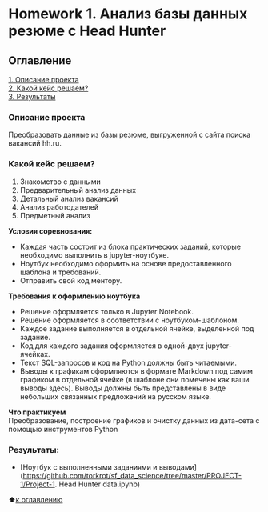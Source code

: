 # Homework 1. Анализ базы данных резюме c Head Hunter

## Оглавление  
[1. Описание проекта](https://github.com/torkrot/sf_data_science/tree/master/Project_2/README.md#Описание-проекта)  
[2. Какой кейс решаем?](https://github.com/torkrot/sf_data_science/tree/master/Project_2/README.md#Какой-кейс-решаем)  
[3. Результаты](https://github.com/torkrot/sf_data_science/tree/master/Project_2/README.md#Результаты)    


### Описание проекта    
Преобразовать данные из базы резюме, выгруженной с сайта поиска вакансий hh.ru.


### Какой кейс решаем?    
1. Знакомство с данными
2. Предварительный анализ данных
3. Детальный анализ вакансий
4. Анализ работодателей
5. Предметный анализ

**Условия соревнования:**  
- Каждая часть состоит из блока практических заданий, которые необходимо выполнить в jupyter-ноутбуке.
- Ноутбук необходимо оформить на основе предоставленного шаблона и требований.
- Отправить свой код ментору. 

**Требования к оформлению ноутбука**     
- Решение оформляется только в Jupyter Notebook.
- Решение оформляется в соответствии с ноутбуком-шаблоном.
- Каждое задание выполняется в отдельной ячейке, выделенной под задание.
- Код для каждого задания оформляется в одной-двух jupyter-ячейках.
- Текст SQL-запросов и код на Python должны быть читаемыми.
- Выводы к графикам оформляются в формате Markdown под самим графиком в отдельной ячейке (в шаблоне они помечены как ваши выводы здесь). Выводы должны быть представлены в виде небольших связанных предложений на русском языке.

**Что практикуем**     
Преобразование, построение графиков и очистку данных из дата-сета с помощью инструментов Python 

### Результаты:  
* [Ноутбук с выполненными заданиями и выводами](https://github.com/torkrot/sf_data_science/tree/master/PROJECT-1/Project-1. Head Hunter data.ipynb)

:arrow_up:[к оглавлению](https://github.com/torkrot/sf_data_science/tree/master/PROJECT-1/README.md#Оглавление)
